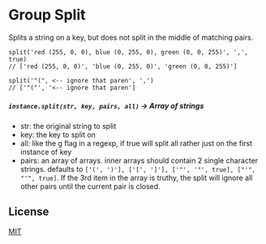 # Group Split

Splits a string on a key, but does not split in the middle of matching pairs.

```
split('red (255, 0, 0), blue (0, 255, 0), green (0, 0, 255)', ',', true)
// ['red (255, 0, 0)', 'blue (0, 255, 0)', 'green (0, 0, 255)']

split('"(", <-- ignore that paren', ',')
// ['"("', '<-- ignore that paren']
```

##### `instance.split(str, key, pairs, all)` -> Array of strings
* str: the original string to split
* key: the key to split on
* all: like the g flag in a regexp, if true will split all rather just on the
 first instance of key
* pairs: an array of arrays. inner arrays should contain 2 single character
strings.  defaults to `['(', ')'], ['[', ']'], ['"', '"', true],
["'", "'", true]`. If the 3rd item in the array is truthy, the split will
ignore all other pairs until the current pair is closed.

## License

[MIT](./LICENSE)
